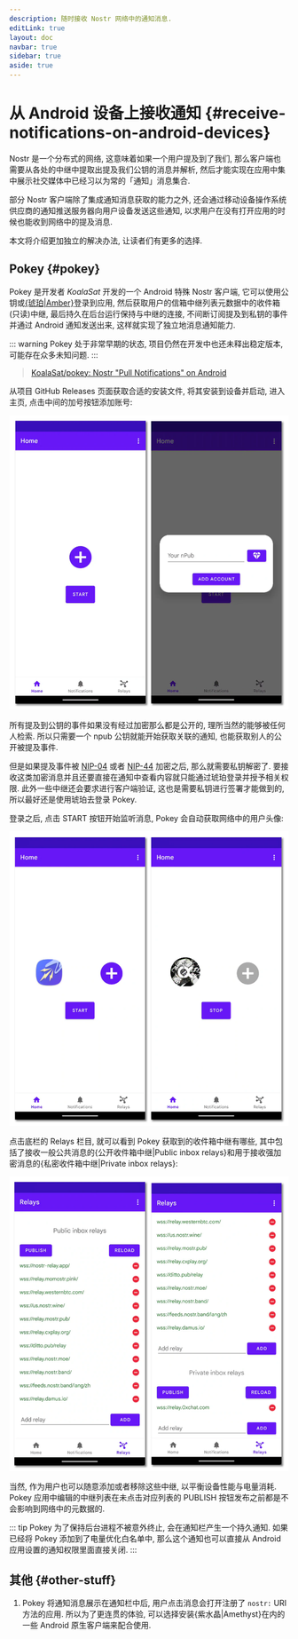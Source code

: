 ```yaml
---
description: 随时接收 Nostr 网络中的通知消息.
editLink: true
layout: doc
navbar: true
sidebar: true
aside: true
---
```


# 从 Android 设备上接收通知 {#receive-notifications-on-android-devices}

Nostr 是一个分布式的网络, 这意味着如果一个用户提及到了我们, 那么客户端也需要从各处的中继中提取出提及我们公钥的消息并解析, 然后才能实现在应用中集中展示社交媒体中已经习以为常的「通知」消息集合.

部分 Nostr 客户端除了集成通知消息获取的能力之外, 还会通过移动设备操作系统供应商的通知推送服务器向用户设备发送这些通知, 以求用户在没有打开应用的时候也能收到网络中的提及消息.

本文将介绍更加独立的解决办法, 让读者们有更多的选择.

## Pokey {#pokey}

Pokey 是开发者 *KoalaSat* 开发的一个 Android 特殊 Nostr 客户端, 它可以使用公钥或[{琥珀|Amber}](/start/become-hacker/android-key-management/)登录到应用, 然后获取用户的信箱中继列表元数据中的收件箱(只读)中继, 最后持久在后台运行保持与中继的连接, 不间断订阅提及到私钥的事件并通过 Android 通知发送出来, 这样就实现了独立地消息通知能力.

::: warning
Pokey 处于非常早期的状态, 项目仍然在开发中也还未释出稳定版本, 可能存在众多未知问题.
:::

> [KoalaSat/pokey: Nostr "Pull Notifications" on Android](https://github.com/KoalaSat/pokey)

从项目 GitHub Releases 页面获取合适的安装文件, 将其安装到设备并启动, 进入主页, 点击中间的加号按钮添加账号:

![添加公钥或登录](.assets/IMG_20250502-230822452.webp)  

所有提及到公钥的事件如果没有经过加密那么都是公开的, 理所当然的能够被任何人检索. 所以只需要一个 npub 公钥就能开始获取关联的通知, 也能获取别人的公开被提及事件.

但是如果提及事件被 [NIP-04](https://github.com/nostr-protocol/nips/blob/master/04.md) 或者 [NIP-44](https://github.com/nostr-protocol/nips/blob/master/44.md) 加密之后, 那么就需要私钥解密了. 要接收这类加密消息并且还要直接在通知中查看内容就只能通过琥珀登录并授予相关权限. 此外一些中继还会要求进行客户端验证, 这也是需要私钥进行签署才能做到的, 所以最好还是使用琥珀去登录 Pokey.

登录之后, 点击 START 按钮开始监听消息, Pokey 会自动获取网络中的用户头像:

![启动应用](.assets/IMG_20250502-232958386.webp)

点击底栏的 Relays 栏目, 就可以看到 Pokey 获取到的收件箱中继有哪些, 其中包括了接收一般公共消息的{公开收件箱中继|Public inbox relays}和用于接收强加密消息的{私密收件箱中继|Private inbox relays}:

![连接到的中继](.assets/IMG_20250502-233705525.webp)

当然, 作为用户也可以随意添加或者移除这些中继, 以平衡设备性能与电量消耗. Pokey 应用中编辑的中继列表在未点击对应列表的 PUBLISH 按钮发布之前都是不会影响到网络中的元数据的.

::: tip
Pokey 为了保持后台进程不被意外终止, 会在通知栏产生一个持久通知. 如果已经将 Pokey 添加到了电量优化白名单中, 那么这个通知也可以直接从 Android 应用设置的通知权限里面直接关闭.
:::

## 其他 {#other-stuff}

1. Pokey 将通知消息展示在通知栏中后, 用户点击消息会打开注册了 `nostr:` URI 方法的应用. 所以为了更连贯的体验, 可以选择安装{紫水晶|Amethyst}在内的一些 Android 原生客户端来配合使用.
